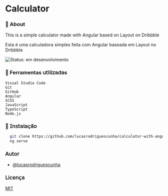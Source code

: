 # Calculator

### 📌 About

This is a simple calculator made with Angular based on Layout on Dribbble

Esta é uma calculadora simples feita com Angular baseada em Layout no Dribbble

![Status: em desenvolvimento](http://img.shields.io/static/v1?label=STATUS&message=EM%20DESENVOLVIMENTO&color=GREEN&style=for-the-badge)

### 📌 Ferramentas 𝗎𝗍𝗂𝗅𝗂𝗓𝖺𝖽𝖺s

```
Visual Studio Code
Git
GitHub
Angular
SCSS
JavaScript
TypeScript
Node.js
```

### 📌 𝖨𝗇𝗌𝗍𝖺𝗅𝖺𝖼̧𝖺̃𝗈

```bash
  git clone https://github.com/lucasrodriguescunha/calculator-with-angular
  ng serve
```

### 𝖠𝗎𝗍𝗈𝗋

- [@lucasrodriguescunha](https://www.github.com/lucasrodriguescunha)

### 𝖫𝗂𝖼𝖾𝗇𝖼̧𝖺

[MIT](https://choosealicense.com/licenses/mit/)
